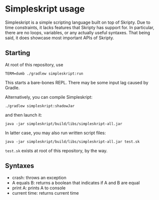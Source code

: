 # Simpleskript usage
Simpleskript is a simple scripting language built on top of Skripty. Due to
time constraints, it lacks features that Skripty has support for. In particular,
there are no loops, variables, or any actually useful syntaxes. That being said,
it does showcase most important APIs of Skripty.

## Starting
At root of this repository, use
```
TERM=dumb ./gradlew simpleskript:run
```
This starts a bare-bones REPL. There may be some input lag caused by Gradle.

Alternatively, you can compile Simpleskript:
```
./gradlew simpleskript:shadowJar
```
and then launch it:
```
java -jar simpleskript/build/libs/simpleskript-all.jar
```

In latter case, you may also run written script files:
```
java -jar simpleskript/build/libs/simpleskript-all.jar test.sk
```
<code>test.sk</code> exists at root of this repository, by the way.

## Syntaxes
* crash: throws an exception
* A equals B: returns a boolean that indicates if A and B are equal
* print A: prints A to console
* current time: returns current time
